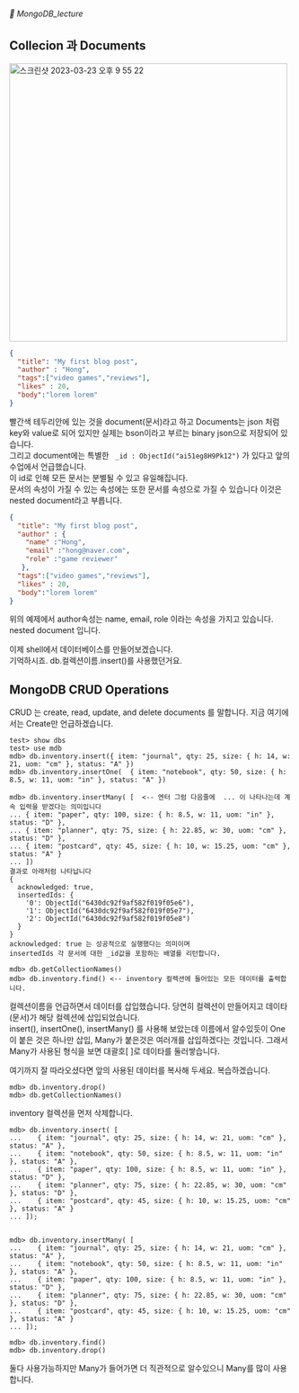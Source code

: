 ###### :cactus:  MongoDB_lecture

## Collecion 과 Documents

<img width="495" alt="스크린샷 2023-03-23 오후 9 55 22" src="https://user-images.githubusercontent.com/48478079/227210835-4ef62b22-1052-4b3b-96b0-8f127b9082f4.png">   

``` json
{
  "title": "My first blog post",
  "author" : "Hong",
  "tags":["video games","reviews"],
  "likes" : 20,
  "body":"lorem lorem"
}
```    
빨간색 테두리안에 있는 것을 document(문서)라고 하고  Documents는 json 처럼 key와 value로 되어 있지만 실제는 bson이라고 부르는 binary json으로 저장되어 있습니다.  
그리고 document에는 특별한 ``` _id : ObjectId("ai51eg8H9Pk12")``` 가 있다고 앞의 수업에서 언급했습니다.   
이 id로 인해 모든 문서는 분별될 수 있고 유일해집니다.   
문서의 속성이 가질 수 있는 속성에는 또한 문서를 속성으로 가질 수 있습니다 이것은 nested document라고 부릅니다.

``` json
{
  "title": "My first blog post",
  "author" : {
    "name" :"Hong",
    "email" :"hong@naver.com",
    "role" :"game reviewer"
   },
  "tags":["video games","reviews"],
  "likes" : 20,
  "body":"lorem lorem"
}
```   
위의 예제에서 author속성는 name, email, role 이라는 속성을 가지고 있습니다. nested document 입니다.

이제 shell에서 데이터베이스를 만들어보겠습니다.   
기억하시죠. db.컬렉션이름.insert()를 사용했던거요. 

## MongoDB CRUD Operations 
CRUD 는 create, read, update, and delete documents 를 말합니다.   지금 여기에서는  Create만 언급하겠습니다. 


```
test> show dbs
test> use mdb
mdb> db.inventory.insert({ item: "journal", qty: 25, size: { h: 14, w: 21, uom: "cm" }, status: "A" })
mdb> db.inventory.insertOne(  { item: "notebook", qty: 50, size: { h: 8.5, w: 11, uom: "in" }, status: "A" })

mdb> db.inventory.insertMany( [  <-- 엔터 그럼 다음줄에  ... 이 나타나는데 계속 입력을 받겠다는 의미입니다
... { item: "paper", qty: 100, size: { h: 8.5, w: 11, uom: "in" }, status: "D" },
... { item: "planner", qty: 75, size: { h: 22.85, w: 30, uom: "cm" }, status: "D" },
... { item: "postcard", qty: 45, size: { h: 10, w: 15.25, uom: "cm" }, status: "A" }
... ])
결과로 아래처럼 나타납니다 
{
  acknowledged: true,
  insertedIds: {
    '0': ObjectId("6430dc92f9af582f019f05e6"),
    '1': ObjectId("6430dc92f9af582f019f05e7"),
    '2': ObjectId("6430dc92f9af582f019f05e8")
  }
} 
acknowledged: true 는 성공적으로 실행했다는 의미이며  
insertedIds 각 문서에 대한 _id값을 포함하는 배열를 리턴합니다.  

mdb> db.getCollectionNames()
mdb> db.inventory.find() <-- inventory 컬렉션에 들어있는 모든 데이터를 출력합니다. 
```   
컬렉션이름을 언급하면서 데이터를 삽입했습니다. 당연히 컬렉션이 만들어지고 데이타 (문서)가 해당 컬렉션에 삽입되었습니다.    
insert(), insertOne(), insertMany() 를 사용해 보았는데 이름에서 알수있듯이 One이 붙은 것은 하나만 삽입, Many가 붙은것은 여러개를 삽입하겠다는 것입니다. 그래서 Many가 사용된 형식을 보면 대괄호[ ]로 데이타를 둘러쌓습니다. 

여기까지 잘 따라오셨다면 앞의 사용된 데이터를 복사해 두세요. 복습하겠습니다.     
``` 
mdb> db.inventory.drop() 
mdb> db.getCollectionNames()
```  
inventory 컬렉션을 먼저 삭제합니다.   

```
mdb> db.inventory.insert( [
...    { item: "journal", qty: 25, size: { h: 14, w: 21, uom: "cm" }, status: "A" },
...    { item: "notebook", qty: 50, size: { h: 8.5, w: 11, uom: "in" }, status: "A" },
...    { item: "paper", qty: 100, size: { h: 8.5, w: 11, uom: "in" }, status: "D" },
...    { item: "planner", qty: 75, size: { h: 22.85, w: 30, uom: "cm" }, status: "D" },
...    { item: "postcard", qty: 45, size: { h: 10, w: 15.25, uom: "cm" }, status: "A" }
... ]);


mdb> db.inventory.insertMany( [
...    { item: "journal", qty: 25, size: { h: 14, w: 21, uom: "cm" }, status: "A" },
...    { item: "notebook", qty: 50, size: { h: 8.5, w: 11, uom: "in" }, status: "A" },
...    { item: "paper", qty: 100, size: { h: 8.5, w: 11, uom: "in" }, status: "D" },
...    { item: "planner", qty: 75, size: { h: 22.85, w: 30, uom: "cm" }, status: "D" },
...    { item: "postcard", qty: 45, size: { h: 10, w: 15.25, uom: "cm" }, status: "A" }
... ]);

mdb> db.inventory.find() 
mdb> db.inventory.drop() 
```
둘다 사용가능하지만 Many가 들어가면 더 직관적으로 알수있으니 Many를 많이 사용합니다.  


